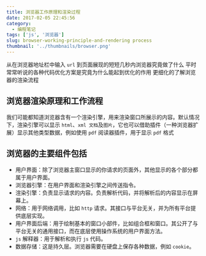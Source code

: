 ```yaml
---
title: 浏览器工作原理和渲染过程
date: 2017-02-05 22:45:56
category:
  - 编程笔记
tags: ['js', '浏览器']
slug: browser-working-principle-and-rendering process
thumbnail: '../thumbnails/browser.png'
---
```


从在浏览器地址栏中输入 `url` 到页面展现的短短几秒内浏览器究竟做了什么
平时常常听说的各种代码优化方案是究竟为什么能起到优化的作用
更细化的了解浏览器的渲染流程

## 浏览器渲染原理和工作流程

我们可能都知道浏览器含有一个渲染引擎，用来渲染窗口所展示的内容。默认情况下，渲染引擎可以显示 `html`、`xml 文档`及`图片`，它也可以借助插件（一种浏览器扩展）显示其他类型数据，例如使用 `pdf` 阅读器插件，用于显示 `pdf` 格式

## 浏览器的主要组件包括

- 用户界面：除了浏览器主窗口显示的你请求的页面外，其他显示的各个部分都属于用户界面。
- 浏览器引擎：在用户界面和渲染引擎之间传送指令。
- 渲染引擎：负责显示请求的内容。负责解析代码，并将解析后的内容显示在屏幕上。
- 网络：用于网络调用，比如 `http` 请求。其接口与平台无关，并为所有平台提供底层实现。
- 用户界面后端：用于绘制基本的窗口小部件，比如组合框和窗口。其公开了与平台无关的通用接口，而在底层使用操作系统的用户界面方法。
- `js` 解释器：用于解析和执行 `js` 代码。
- 数据存储：这是持久层。浏览器需要在硬盘上保存各种数据，例如 `cookie`。
